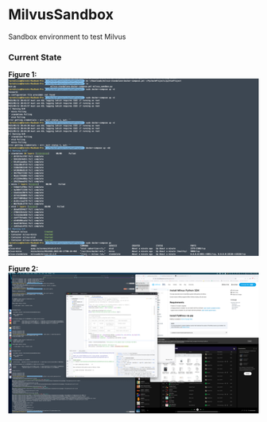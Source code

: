 # MilvusSandbox
Sandbox environment to test Milvus

### Current State


**Figure 1:** ![Milvus Running Locally](https://github.com/12Siva/MilvusSandbox/blob/main/Milvus%20Locally%20Running.png)


**Figure 2:** ![Milvus Connection Successful](https://github.com/12Siva/MilvusSandbox/blob/main/Milvus%20Connection%20Successful.png)

